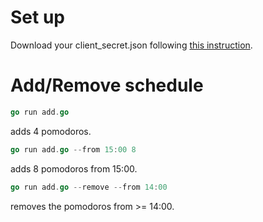 # Set up
Download your client_secret.json following [this instruction](https://developers.google.com/google-apps/calendar/quickstart/go).

# Add/Remove schedule
```go
go run add.go
```

adds 4 pomodoros.

```go
go run add.go --from 15:00 8
```

adds 8 pomodoros from 15:00.


```go
go run add.go --remove --from 14:00
```

removes the pomodoros from >= 14:00.
